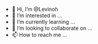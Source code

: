 - 👋 Hi, I’m @Levinoh
- 👀 I’m interested in ...
- 🌱 I’m currently learning ...
- 💞️ I’m looking to collaborate on ...
- 📫 How to reach me ...

<!---
Levinoh/Levinoh is a ✨ special ✨ repository because its `README.md` (this file) appears on your GitHub profile.
You can click the Preview link to take a look at your changes.
--->
